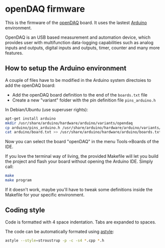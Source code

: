 openDAQ firmware
================

This is the firmware of the [openDAQ](http://open-daq.com) board.
It uses the lastest [Arduino](http://arduino.cc/) environment.

OpenDAQ is an USB based measurement and automation device, which provides user
with multifunction data-logging capabilities such as analog inputs and outputs,
digital inputs and outputs, timer, counter and many more features.


How to setup the Arduino environment
-----------------------------------
A couple of files have to be modified in the Arduino system directoies to add
the openDAQ board:

 * Add the openDAQ board definition to the end of the `boards.txt` file
 * Create a new "variant" folder with the pin definition file `pins_arduino.h`

In Debian/Ubuntu (use superuser rights):

```bash
apt-get install arduino
mkdir /usr/share/arduino/hardware/arduino/variants/opendaq
cp arduino/pins_arduino.h /usr/share/arduino/hardware/arduino/variants/opendaq/
cat arduino/board.txt >> /usr/share/arduino/hardware/arduino/boards.txt
```

Now you can select the board "openDAQ" in the menu Tools->Boards of the IDE.

If you love the terminal way of living, the provided Makefile will let you
build the project and flash your board without opening the Arduino IDE.
Simply call:

```bash
make
make program
```

If it doesn't work, maybe you'll have to tweak some definitions inside the
Makefile for your specific environment.


Coding style
------------
Code is formatted with 4 space indentation. Tabs are expanded to spaces.

The code can be automatically formated using [astyle](http://astyle.sourceforge.net/):

```bash
astyle --style=stroustrup -p -c -s4 *.cpp *.h
```
